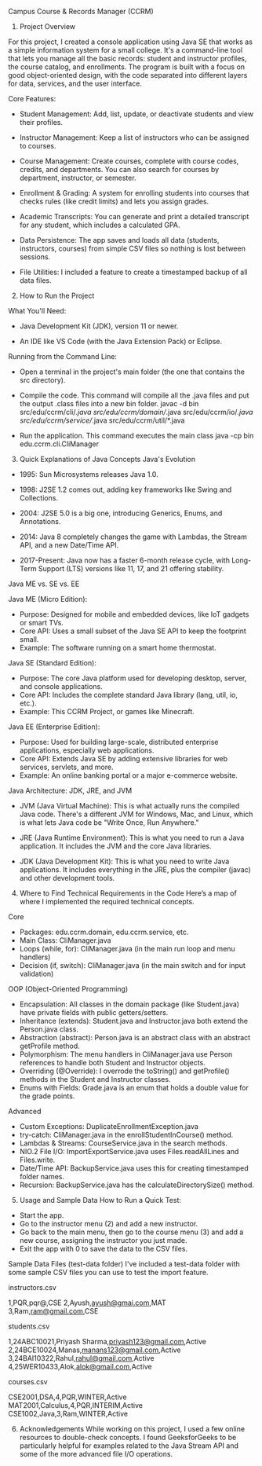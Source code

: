 Campus Course & Records Manager (CCRM)

1. Project Overview

For this project, I created a console application using Java SE that works as a simple information system for a small college. It's a command-line tool that lets you manage all the basic records: student and instructor profiles, the course catalog, and enrollments.
The program is built with a focus on good object-oriented design, with the code separated into different layers for data, services, and the user interface.

Core Features:

- Student Management: Add, list, update, or deactivate students and view their profiles.

- Instructor Management: Keep a list of instructors who can be assigned to courses.

- Course Management: Create courses, complete with course codes, credits, and departments. You can also search for courses by department, instructor, or semester.

- Enrollment & Grading: A system for enrolling students into courses that checks rules (like credit limits) and lets you assign grades.

- Academic Transcripts: You can generate and print a detailed transcript for any student, which includes a calculated GPA.

- Data Persistence: The app saves and loads all data (students, instructors, courses) from simple CSV files so nothing is lost between sessions.

- File Utilities: I included a feature to create a timestamped backup of all data files.


2. How to Run the Project

What You'll Need:
- Java Development Kit (JDK), version 11 or newer.

- An IDE like VS Code (with the Java Extension Pack) or Eclipse.

Running from the Command Line:

- Open a terminal in the project's main folder (the one that contains the src directory).

- Compile the code. This command will compile all the .java files and put the output .class files into a new bin folder.
javac -d bin src/edu/ccrm/cli/*.java src/edu/ccrm/domain/*.java src/edu/ccrm/io/*.java src/edu/ccrm/service/*.java src/edu/ccrm/util/*.java

- Run the application. This command executes the main class
java -cp bin edu.ccrm.cli.CliManager


3. Quick Explanations of Java Concepts
Java's Evolution

- 1995: Sun Microsystems releases Java 1.0.

- 1998: J2SE 1.2 comes out, adding key frameworks like Swing and Collections.

- 2004: J2SE 5.0 is a big one, introducing Generics, Enums, and Annotations.

- 2014: Java 8 completely changes the game with Lambdas, the Stream API, and a new Date/Time API.

- 2017-Present: Java now has a faster 6-month release cycle, with Long-Term Support (LTS) versions like 11, 17, and 21 offering stability.

Java ME vs. SE vs. EE

Java ME (Micro Edition):

- Purpose: Designed for mobile and embedded devices, like IoT gadgets or smart TVs.
- Core API: Uses a small subset of the Java SE API to keep the footprint small.
- Example: The software running on a smart home thermostat.

Java SE (Standard Edition):

- Purpose: The core Java platform used for developing desktop, server, and console applications.
- Core API: Includes the complete standard Java library (lang, util, io, etc.).
- Example: This CCRM Project, or games like Minecraft.

Java EE (Enterprise Edition):

- Purpose: Used for building large-scale, distributed enterprise applications, especially web applications.
- Core API: Extends Java SE by adding extensive libraries for web services, servlets, and more.
- Example: An online banking portal or a major e-commerce website.

Java Architecture: JDK, JRE, and JVM

- JVM (Java Virtual Machine): This is what actually runs the compiled Java code. There's a different JVM for Windows, Mac, and Linux, which is what lets Java code be "Write Once, Run Anywhere."

- JRE (Java Runtime Environment): This is what you need to run a Java application. It includes the JVM and the core Java libraries.

- JDK (Java Development Kit): This is what you need to write Java applications. It includes everything in the JRE, plus the compiler (javac) and other development tools.


4. Where to Find Technical Requirements in the Code
Here’s a map of where I implemented the required technical concepts.

Core

- Packages: edu.ccrm.domain, edu.ccrm.service, etc.
- Main Class: CliManager.java
- Loops (while, for): CliManager.java (in the main run loop and menu handlers)
- Decision (if, switch): CliManager.java (in the main switch and for input validation)

OOP (Object-Oriented Programming)

- Encapsulation: All classes in the domain package (like Student.java) have private fields with public getters/setters.
- Inheritance (extends): Student.java and Instructor.java both extend the Person.java class.
- Abstraction (abstract): Person.java is an abstract class with an abstract getProfile method.
- Polymorphism: The menu handlers in CliManager.java use Person references to handle both Student and Instructor objects.
- Overriding (@Override): I overrode the toString() and getProfile() methods in the Student and Instructor classes.
- Enums with Fields: Grade.java is an enum that holds a double value for the grade points.

Advanced

- Custom Exceptions: DuplicateEnrollmentException.java
- try-catch: CliManager.java in the enrollStudentInCourse() method.
- Lambdas & Streams: CourseService.java in the search methods.
- NIO.2 File I/O: ImportExportService.java uses Files.readAllLines and Files.write.
- Date/Time API: BackupService.java uses this for creating timestamped folder names.
- Recursion: BackupService.java has the calculateDirectorySize() method.


5. Usage and Sample Data
How to Run a Quick Test:

- Start the app.
- Go to the instructor menu (2) and add a new instructor.
- Go back to the main menu, then go to the course menu (3) and add a new course, assigning the instructor you just made.
- Exit the app with 0 to save the data to the CSV files.

Sample Data Files (test-data folder)
I've included a test-data folder with some sample CSV files you can use to test the import feature.

instructors.csv

1,PQR,pqr@,CSE
2,Ayush,ayush@gmai.com,MAT
3,Ram,ram@gmail.com,CSE


students.csv

1,24ABC10021,Priyash Sharma,priyash123@gmail.com,Active
2,24BCE10024,Manas,manans123@gmail.com,Active
3,24BAI10322,Rahul,rahul@gmail.com,Active
4,25WER10433,Alok,alok@gmail.com,Active


courses.csv

CSE2001,DSA,4,PQR,WINTER,Active
MAT2001,Calculus,4,PQR,INTERIM,Active
CSE1002,Java,3,Ram,WINTER,Active


6. Acknowledgements
While working on this project, I used a few online resources to double-check concepts. I found GeeksforGeeks to be particularly helpful for examples related to the Java Stream API and some of the more advanced file I/O operations.